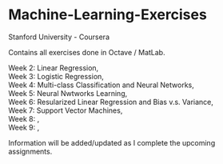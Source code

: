 # Machine-Learning-Exercises
Stanford University - Coursera 


Contains all exercises done in Octave / MatLab.

Week 2: Linear Regression,  
Week 3: Logistic Regression,  
Week 4: Multi-class Classification and Neural Networks,  
Week 5: Neural Nwtworks Learning,  
Week 6: Resularized Linear Regression and Bias v.s. Variance,  
Week 7: Support Vector Machines,  
Week 8: ,  
Week 9: ,  


Information will be added/updated as I complete the upcoming assignments.
